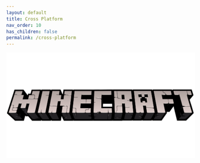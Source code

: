 ```yaml
---
layout: default
title: Cross Platform
nav_order: 10
has_children: false
permalink: /cross-platform
---
```


<div class="center">
  <img src="/assets/images/docs/minecraft-cross-platform.png" alt="Minecraft Cross Platform" class="center-image">
</div>

<style>
  .center {
    display: flex;
    justify-content: center;
    align-items: center;
    
  }

  .center-image {
    max-width: 100%; /* This will make the image responsive */
    margin: auto;
  }
</style>

